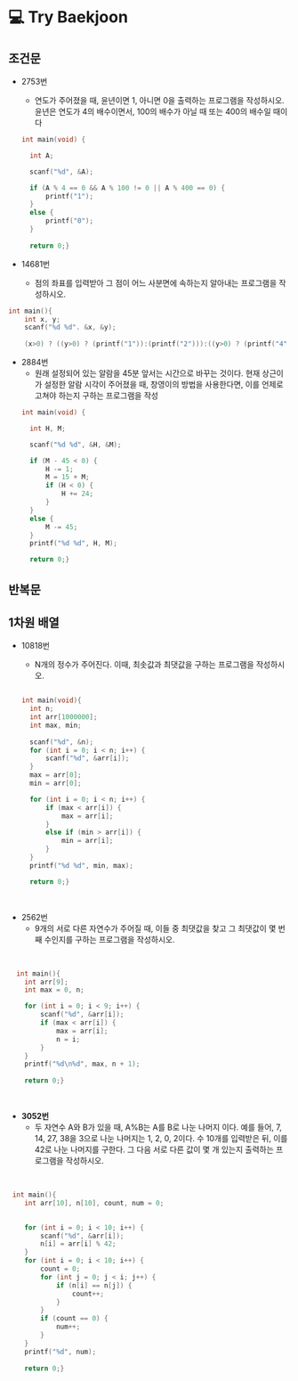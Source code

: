 # :computer: Try Baekjoon

## 조건문
+ 2753번
  + 연도가 주어졌을 때, 윤년이면 1, 아니면 0을 출력하는 프로그램을 작성하시오. 윤년은 연도가 4의 배수이면서, 100의 배수가 아닐 때 또는 400의 배수일 때이다
  
  ```c
  int main(void) {

	int A;

	scanf("%d", &A);

	if (A % 4 == 0 && A % 100 != 0 || A % 400 == 0) {
		printf("1");
	}
	else {
		printf("0");
	}
	
	return 0;}
  ```
  
+ 14681번
	+ 점의 좌표를 입력받아 그 점이 어느 사분면에 속하는지 알아내는 프로그램을 작성하시오.
	
```c
int main(){
    int x, y;
    scanf("%d %d". &x, &y);
    
    (x>0) ? ((y>0) ? (printf("1")):(printf("2"))):((y>0) ? (printf("4")):(printf("3")));}
```

  
+ 2884번
  + 원래 설정되어 있는 알람을 45분 앞서는 시간으로 바꾸는 것이다. 현재 상근이가 설정한 알람 시각이 주어졌을 때, 창영이의 방법을 사용한다면, 이를 언제로 고쳐야 하는지 구하는 프로그램을 작성
  ```c
  int main(void) {

	int H, M;

	scanf("%d %d", &H, &M);

	if (M - 45 < 0) {
		H -= 1;
		M = 15 + M;
		if (H < 0) {
			H += 24;
		}
	}
	else {
		M -= 45;
	}
	printf("%d %d", H, M);

	return 0;}
  ```

## 반복문
## 1차원 배열
+ 10818번
  + N개의 정수가 주어진다. 이때, 최솟값과 최댓값을 구하는 프로그램을 작성하시오.
  
  ```c
  
  int main(void){
    int n;
    int arr[1000000];
    int max, min;
    
    scanf("%d", &n);
    for (int i = 0; i < n; i++) {
        scanf("%d", &arr[i]);
    }
    max = arr[0];
    min = arr[0];

    for (int i = 0; i < n; i++) {
        if (max < arr[i]) {
            max = arr[i];
        }
        else if (min > arr[i]) {
            min = arr[i];
        }
    }
    printf("%d %d", min, max);

    return 0;}
  ```
<br/>

+ 2562번
  + 9개의 서로 다른 자연수가 주어질 때, 이들 중 최댓값을 찾고 그 최댓값이 몇 번째 수인지를 구하는 프로그램을 작성하시오.
<br>
  
```c
  int main(){
    int arr[9];
    int max = 0, n;

    for (int i = 0; i < 9; i++) {
        scanf("%d", &arr[i]);
        if (max < arr[i]) {
            max = arr[i];
            n = i;
        }
    }
    printf("%d\n%d", max, n + 1);
    
    return 0;}
```
    
<br>

+ **3052번**
  + 두 자연수 A와 B가 있을 때, A%B는 A를 B로 나눈 나머지 이다. 예를 들어, 7, 14, 27, 38을 3으로 나눈 나머지는 1, 2, 0, 2이다. 
수 10개를 입력받은 뒤, 이를 42로 나눈 나머지를 구한다. 그 다음 서로 다른 값이 몇 개 있는지 출력하는 프로그램을 작성하시오.
<br>

```c
 int main(){
    int arr[10], n[10], count, num = 0;
    

    for (int i = 0; i < 10; i++) {
        scanf("%d", &arr[i]);
        n[i] = arr[i] % 42;
    }
    for (int i = 0; i < 10; i++) {
        count = 0;
        for (int j = 0; j < i; j++) {
            if (n[i] == n[j]) {
                count++;
            }
        }
        if (count == 0) {
            num++;
        }
    }
    printf("%d", num);
    
    return 0;}
```
